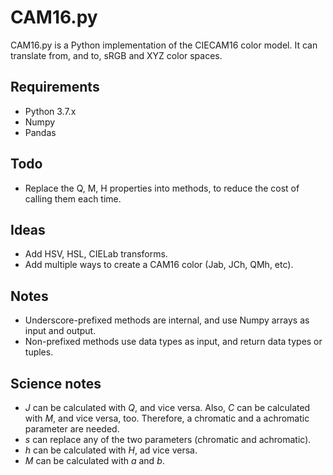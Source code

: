 # CAM16.py

CAM16.py is a Python implementation of the CIECAM16 color model.
It can translate from, and to, sRGB and XYZ color spaces.

## Requirements
- Python 3.7.x
- Numpy
- Pandas

## Todo
- Replace the Q, M, H properties into methods, to reduce the cost of calling them each time.

## Ideas
- Add HSV, HSL, CIELab transforms.
- Add multiple ways to create a CAM16 color (Jab, JCh, QMh, etc).

## Notes
- Underscore-prefixed methods are internal, and use Numpy arrays as input and output.
- Non-prefixed methods use data types as input, and return data types or tuples.

## Science notes
- _J_ can be calculated with _Q_, and vice versa.
Also, _C_ can be calculated with _M_, and vice versa, too.
Therefore, a chromatic and a achromatic parameter are needed.
- _s_ can replace any of the two parameters (chromatic and achromatic).
- _h_ can be calculated with _H_, ad vice versa.
- _M_ can be calculated with _a_ and _b_.